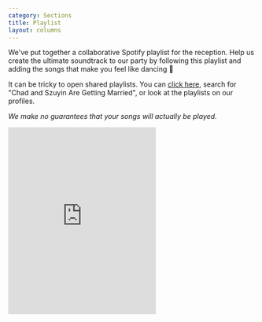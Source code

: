 ```yaml
---
category: Sections
title: Playlist
layout: columns
---
```


<div class="row">
<div class="col-xs-12 col-lg-6">

<p class="lead">
We've put together a collaborative Spotify playlist for the reception. Help us create the ultimate soundtrack to our party by following this playlist and adding the songs that make you feel like dancing 🕺
</p>

<p class="lead">
It can be tricky to open shared playlists. You can <a href="spotify:user:crgk:playlist:6iL5kiYiJk5peRe4kTnm81">click here</a>, search for "Chad and Szuyin Are Getting Married", or look at the playlists on our profiles.
</p>

<p>
<i>We make no guarantees that your songs will actually be played.</i>
</p>
</div>

<div class="col-lg-6 col-sm-6">
<iframe src="https://embed.spotify.com/?uri=spotify%3Auser%3Acrgk%3Aplaylist%3A6iL5kiYiJk5peRe4kTnm81&theme=white" width="300" height="380" frameborder="0" allowtransparency="true"></iframe>
</div>

</div> <!-- row -->

